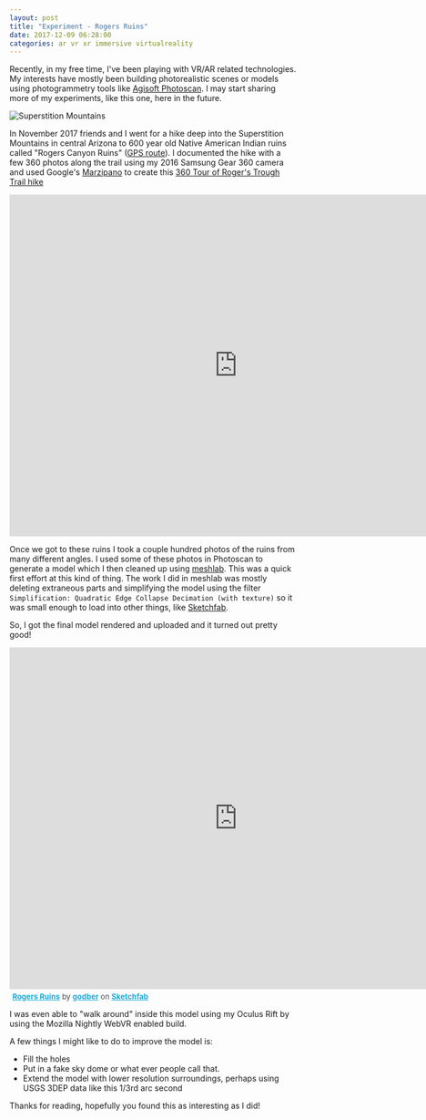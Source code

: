 ```yaml
---
layout: post
title: "Experiment - Rogers Ruins"
date: 2017-12-09 06:28:00
categories: ar vr xr immersive virtualreality
---
```


Recently, in my free time, I've been playing with VR/AR related technologies.
My interests have mostly been building photorealistic scenes or models using
photogrammetry tools like [Agisoft Photoscan](http://www.agisoft.com/). I may
start sharing more of my experiments, like this one, here in the future.

![Superstition Mountains](/images/south-central-superstitions.jpg)

In November 2017 friends and I went for a hike deep into the Superstition
Mountains in central Arizona to 600 year old Native American Indian ruins
called "Rogers Canyon Ruins" ([GPS route](https://hikearizona.com/map.php?QX=6728)).
I documented the hike with a few 360 photos along the trail using my 2016
Samsung Gear 360 camera and used Google's [Marzipano](http://www.marzipano.net/)
to create this [360 Tour of Roger's Trough Trail hike](http://uberhip.com/misc/rr/)

<div class="marzipano-embed">
  <iframe width="800" height="600" src="http://uberhip.com/misc/rr/" allowvr
  allowfullscreen mozallowfullscreen="true" webkitallowfullscreen="true"
  frameborder="0" onmousewheel=""></iframe>
</div>

Once we got to these ruins I took a couple hundred photos of the ruins from many
different angles. I used some of these photos in Photoscan to generate a model
which I then cleaned up using [meshlab](http://www.meshlab.net/). This was a
quick first effort at this kind of thing. The work I did in meshlab was mostly
deleting extraneous parts and simplifying the model using the filter
`Simplification: Quadratic Edge Collapse Decimation (with texture)` so it was
small enough to load into other things, like [Sketchfab](sketchfab.com).

So, I got the final model rendered and uploaded and it turned out pretty good!

<div class="sketchfab-embed-wrapper"><iframe width="800" height="600"
     src="https://sketchfab.com/models/bd0910690fc24b478ee97d750c77b600/embed"
     frameborder="0" allowvr allowfullscreen mozallowfullscreen="true"
     webkitallowfullscreen="true" onmousewheel=""></iframe>

<p style="font-size: 13px; font-weight: normal; margin: 5px; color: #4A4A4A;">
    <a href="https://sketchfab.com/models/bd0910690fc24b478ee97d750c77b600?utm_medium=embed&utm_source=website&utm_campain=share-popup" target="_blank" style="font-weight: bold; color: #1CAAD9;">Rogers Ruins</a>
    by <a href="https://sketchfab.com/godber?utm_medium=embed&utm_source=website&utm_campain=share-popup" target="_blank" style="font-weight: bold; color: #1CAAD9;">godber</a>
    on <a href="https://sketchfab.com?utm_medium=embed&utm_source=website&utm_campain=share-popup" target="_blank" style="font-weight: bold; color: #1CAAD9;">Sketchfab</a>
</p>
</div>

I was even able to "walk around" inside this model using my Oculus Rift by using
the Mozilla Nightly WebVR enabled build.

A few things I might like to do to improve the model is:

- Fill the holes
- Put in a fake sky dome or what ever people call that.
- Extend the model with lower resolution surroundings, perhaps using USGS 3DEP
  data like this 1/3rd arc second

Thanks for reading, hopefully you found this as interesting as I did!
